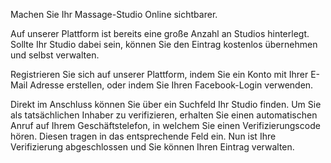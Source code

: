 Machen Sie Ihr Massage-Studio Online sichtbarer.

Auf unserer Plattform ist bereits eine große Anzahl an Studios hinterlegt. Sollte Ihr Studio dabei sein, können Sie den Eintrag kostenlos übernehmen und selbst verwalten.

Registrieren Sie sich auf unserer Plattform, indem Sie ein Konto mit Ihrer E-Mail Adresse erstellen, oder indem Sie Ihren Facebook-Login verwenden.

Direkt im Anschluss können Sie über ein Suchfeld Ihr Studio finden. Um Sie als tatsächlichen Inhaber zu verifizieren, erhalten Sie einen automatischen Anruf auf Ihrem Geschäftstelefon, in welchem Sie einen Verifizierungscode hören. Diesen tragen in das entsprechende Feld ein. Nun ist Ihre Verifizierung abgeschlossen und Sie können Ihren Eintrag verwalten.
